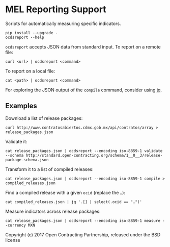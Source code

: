 # MEL Reporting Support

Scripts for automatically measuring specific indicators.

    pip install --upgrade .
    ocdsreport --help

`ocdsreport` accepts JSON data from standard input. To report on a remote file:

    curl <url> | ocdsreport <command>

To report on a local file:

    cat <path> | ocdsreport <command>

For exploring the JSON output of the `compile` command, consider using [jq](https://stedolan.github.io/jq/).

## Examples

Download a list of release packages:

    curl http://www.contratosabiertos.cdmx.gob.mx/api/contratos/array > release_packages.json

Validate it:

    cat release_packages.json | ocdsreport --encoding iso-8859-1 validate --schema http://standard.open-contracting.org/schema/1__0__3/release-package-schema.json

Transform it to a list of compiled releases:

    cat release_packages.json | ocdsreport --encoding iso-8859-1 compile > compiled_releases.json

Find a compiled release with a given `ocid` (replace the `…`):

    cat compiled_releases.json | jq '.[] | select(.ocid == "…")'

Measure indicators across release packages:

    cat release_packages.json | ocdsreport --encoding iso-8859-1 measure --currency MXN

Copyright (c) 2017 Open Contracting Partnership, released under the BSD license
